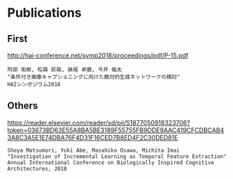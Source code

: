 # Publications
## First 
http://hai-conference.net/symp2018/proceedings/pdf/P-15.pdf
```
阿部 佑樹, 松森 匠哉, 妹尾 卓磨, 今井 倫太  
"条件付き画像キャプショニングに向けた敵対的生成ネットワークの検討"  
HAIシンポジウム2018
```
## Others
https://reader.elsevier.com/reader/sd/pii/S1877050918323706?token=03673BD63E55A8BA5BE3189F55755FB9DDE9AAC419CFCDBCAB43A8C3A5E1E74DBA76F4D31F16CED7B8ED4F2C30DED81E
```
Shoya Matsumori, Yuki Abe, Masahiko Osawa, Michita Imai
"Investigation of Incremental Learning as Temporal Feature Extraction"
Annual International Conference on Biologically Inspired Cognitive Architectures, 2018
```
